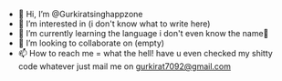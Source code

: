 - 👋 Hi, I’m @Gurkiratsinghappzone
- 👀 I’m interested in (i don't know what to write here)
- 🌱 I’m currently learning the language i don't even know the name🥲
- 💞️ I’m looking to collaborate on (empty)
- 📫 How to reach me = what the hell! have u even checked my shitty code whatever just mail me on gurkirat7092@gmail.com

<!---
Gurkiratsinghappzone/Gurkiratsinghappzone is a ✨ special ✨ repository because its `README.md` (this file) appears on your GitHub profile.
You can click the Preview link to take a look at your changes.
--->
